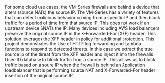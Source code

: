 For some cloud use cases, the VM-Series firewalls are behind a device that alters (source NATs) the source IP.  The VM-Series has a variety of features that can detect malicious behavior coming from a specific IP and then block traffic for a period of time from that source IP.  This does not work if an upstream device SNATs the IP.  Many devices including AWS load balancers preserve the original source IP in the X-Forwarded-For (XFF) header.  This solution leverages the XFF header in policy for additional protection.
This project demonstrates the Use of HTTP log forwarding and Lambda functions to respond to detected threats. In this case we extract the true source ip of the threat from the XFF header and inject it into the firewalls User-ID database to block traffic from a source IP.  This allows us to block traffic based on a soure IP when the firewall is behind an Application loadbalancer that is performing source NAT and X-Forwarded-For header insertion of the original source IP.
